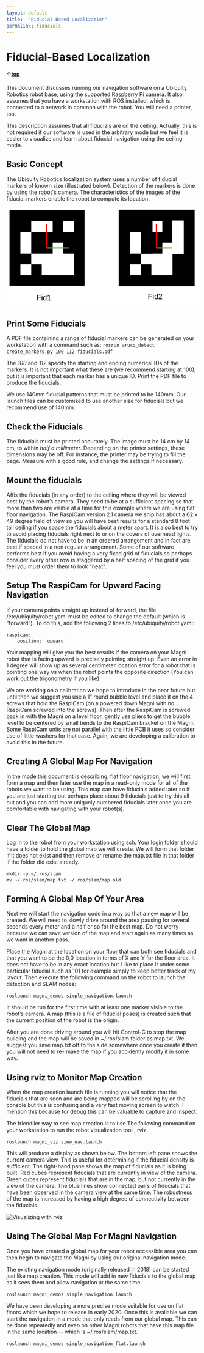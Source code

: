 ```yaml
---
layout: default
title:  "Fiducial-Based Localization"
permalink: fiducials
---
```

# Fiducial-Based Localization

#### &uarr;[top]( https://ubiquityrobotics.github.io/learn/)

<!-- todo This is one of the ways in which a robot's position in the `world` (localization) can
be determined.  For a discussion of other approaches, see the
[Navigation and Localization Overview](../overview/overview.md).
-->

This document discusses running our navigation software on a Ubiquity
Robotics robot base, using the supported Raspberry Pi camera. It also assumes that you have a workstation with ROS installed, which is connected to a network in common with the robot. You will need a printer, too.

This description assumes that all fiducials are on the ceiling. Actually, this is not
required if our software is used in the arbitrary mode but we feel it is easier to visualize and learn about fiducial navigation using the ceiling
mode.

## Basic Concept

The Ubiquity Robotics localization system uses a number of fiducial markers of known size (illustrated below).  Detection of the markers
is done by using the robot's camera.  The characteristics of the images of the fiducial markers enable the robot to compute its location.

![Fiducial Markers](two_fiducials.png)

## Print Some Fiducials

A PDF file containing a range of fiducial markers can be generated on your workstation with a command such as:
```rosrun aruco_detect create_markers.py 100 112 fiducials.pdf```

The *100* and *112* specify the starting and ending numerical IDs of the
markers.  It is not important what these are (we recommend starting at 100), but it is important that each marker has a unique ID.  Print the PDF file to produce the fiducials.

We use 140mm fiducial patterns that must be printed to be 140mm. Our launch
files can be customized to use another size for fiducials but we recommend use of
140mm.  
## Check the Fiducials
The fiducials must be printed accurately.  The image must be 14 cm by 14 cm, to within *half a millimeter*.  Depending on the printer settings, these dimensions may be off.  For instance, the printer may be trying to fill the page.  Measure with a good rule, and change the settings if necessary.  

## Mount the fiducials
Affix the fiducials (in any order) to the ceiling where they will be viewed best by the
robot’s camera. They need to be at a sufficient spacing so that more than two are
visible at a time for this example where we are using flat floor navigation. The
RaspiCam version 2.1 camera we ship has about a 62 x 49 degree field of view so
you will have best results for a standard 8 foot tall ceiling if you space the fiducials
about a meter apart. It is also best to try to avoid placing fiducials right next to or
on the covers of overhead lights. The fiducials do not have to be in an ordered
arrangement and in fact are best if spaced in a non regular arrangement. Some of
our software performs best if you avoid having a very fixed grid of fiducials so
perhaps consider every other row is staggered by a half spacing of the grid if you
feel you must order them to look "neat".

## Setup The RaspiCam for Upward Facing Navigation
If your camera points straight up instead of forward, the file
/etc/ubiquity/robot.yaml must be edited to change the default (which is “forward”).
To do this, add the following 2 lines to /etc/ubiquity/robot.yaml:  

    raspicam:   
        position: 'upward'

Your mapping will give you the best results if the camera on your Magni robot that
is facing upward is precisely pointing straight up. Even an error in 1 degree will
show up as several centimeter location error for a robot that is pointing one way
vs when the robot points the opposite direction (You can work out the
trigonometry if you like)

We are working on a calibration we hope to introduce in the near future but until
then we suggest you use a 1” round bubble level and place it on the 4 screws that
hold the RaspiCam (on a powered down Magni with no RaspiCam screwed into the
screws). Then after the RaspiCam is screwed back in with the Magni on a level
floor, gently use pliers to get the bubble level to be centered by small bends to the RaspiCam bracket on the Magni. Some RaspiCam units are not parallel with the
little PCB it uses so consider use of little washers for that case. Again, we are developing a calibration to avoid this in the future.

## Creating A Global Map For Navigation

In the mode this document is describing, flat floor navigation, we will first form a
map and then later use the map in a read-only mode for all of the robots we want
to be using. This map can have fiducials added later so if you are just starting out
perhaps place about 9 fiducials just to try this all out and you can add more
uniquely numbered fiducials later once you are comfortable with navigating with
your robot(s).

## Clear The Global Map
Log in to the robot from your workstation using ssh. Your login folder should have a folder to hold the global map we will create. We will form that folder if it does not exist and then remove or rename the map.txt file in that folder if the folder did exist already.  

    mkdir -p ~/.ros/slam
    mv ~/.ros/slam/map.txt ~/.ros/slam/map.old

## Forming A Global Map Of Your Area

Next we will start the navigation code in a way so that a new map will be created.
We will need to slowly drive around the area pausing for several seconds every
meter and a half or so for the best map. Do not worry because we can save
version of the map and start again as many times as we want in another pass.

Place the Magni at the location on your floor that can both see fiducials and that
you want to be the 0,0 location in terms of X and Y for the floor area. It does not
have to be in any exact location but I like to place it under some particular fiducial
such as 101 for example simply to keep better track of my layout.
Then execute the following command on the robot to launch the detection and
SLAM nodes:  

    roslaunch magni_demos simple_navigation.launch

It should be run for the first time with at least one marker visible to the robot’s
camera. A map (this is a file of fiducial poses) is created such that the current
position of the robot is the origin.

After you are done driving around you will hit Control-C to stop the map building
and the map will be saved in ~/.ros/slam folder as map.txt. We suggest you save
map.txt off to the side somewhere once you create it then you will not need to re-
make the map if you accidently modify it in some way.

## Using rviz to Monitor Map Creation
When the map creation launch file is running you will notice that the fiducials that
are seen and are being mapped will be scrolling by on the console but this is
confusing and a very fast moving screen to watch. I mention this because for
debug this can be valuable to capture and inspect.

The friendlier way to see map creation is to use The following command on your
workstation to run the  robot visualization tool , rviz.

    roslaunch magni_viz view_nav.launch

This will produce a display as shown below. The bottom left pane shows the
current camera view. This is useful for determining if the fiducial density is
sufficient. The right-hand pane shows the map of fiducials as it is being built. Red
cubes represent fiducials that are currently in view of the camera. Green cubes
represent fiducials that are in the map, but not currently in the view of the
camera. The blue lines show connected pairs of fiducials that have been observed
in the camera view at the same time. The robustness of the map is increased by
having a high degree of connectivity between the fiducials.

![Visualizing with rviz](fiducial_rviz.png)

## Using The Global Map For Magni Navigation
Once you have created a global map for your robot accessible area you can then begin to navigate the Magni by using our original navigation mode.

The existing navigation mode (originally released in 2018) can be started just like map creation. This mode will add in new fiducials to the global map as it sees them and allow navigation at the same time.

    roslaunch magni_demos simple_navigation.launch

<!--We will start the navigation in a mode that only reads from our global map and
this can be done over and over and even on other Magni robots that have this
map file in the location mentioned earlier.-->

We have been developing a more precise mode suitable for use on flat floors which we hope to release in early 2020.  Once this is available we can start the navigation in a mode that only reads from our global map. This can be done repeatedly and even on other Magni robots that have this map file in the same location -- which is ~/.ros/slam/map.txt.

    roslaunch magni_demos simple_navigation_flat.launch

<!--    
Just as when map creation was running you will notice in this read-only flat floor navigation mode that the fiducials that are seen will be scrolling by on the console.
->

## Using Navigation Commands To Move Magni
Once a navigation stack is running such as at this point we are able to tell Magni to
move to a specific X,Y location and then rotate to a specific angular rotation.
Magni will be running move_basic from the above roslaunch and so will be ready
to accept commands to move to a given X,Y with a given rotation by sending
MoveBaseGoal messages to ROS topic /move_base/goal.

Once a move_basic goal is sent move_basic will try to complete the movement and
then return status on another topic for success/fail of the movement.

We intend to supply a demonstration python script to help users get started with
their own applications.

#### &larr;[back](rviz)- - - - - - - - - - [next](waypoints)&rarr;

<!--
## Running the Software

If your camera points straight up instead of forward, the file /etc/ubiquity/robot.yaml
must be edited to change the default (which is "forward"). To do this, add the following 2 lines to /etc/ubiquity/robot.yaml.

    raspicam:   
        position: 'upward'

Log in to the robot from your workstation using ssh.  Then execute the following command on the robot to launch the detection and SLAM nodes:

```roslaunch magni_nav aruco.launch```

It should be run for the first time with at least one marker visible to the robot's camera.
A map (this is a file of fiducial poses) is created such that the current position of the robot is the origin.

## Using rviz to Monitor Map Creation

Use The following command on your workstation to run the
[robot visualization tool](http://wiki.ros.org/rviz), rviz.
<!-- todo #### [Link here to the tutorial where we explain ROS_MASTER_URI]???

```roslaunch magni_viz view_nav.launch```

This will produce a display as shown below.  The bottom left pane shows the
current camera view.  This is useful for determining if the fiducial density
is sufficient.  The right-hand pane shows the map of fiducials as it is being
built. Red cubes represent fiducials that are currently in view of the camera.
Green cubes represent fiducials that are in the map, but not currently
in the view of the camera. The blue lines show connected pairs of fiducials
that have been observed in the camera view at the same time.  As noted above, the robustness
of the map is increased by having a high degree of connectivity between the
fiducials.
-->
